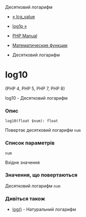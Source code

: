 Десятковий логарифм

-   [« lcg\_value](function.lcg-value.html)
    
-   [log1p »](function.log1p.html)
    
-   [PHP Manual](index.html)
    
-   [Математические функции](ref.math.html)
    
-   Десятковий логарифм
    

# log10

(PHP 4, PHP 5, PHP 7, PHP 8)

log10 - Десятковий логарифм

### Опис

```methodsynopsis
log10(float $num): float
```

Повертає десятковий логарифм `num`

### Список параметрів

`num`

Вхідне значення

### Значення, що повертаються

Десятковий логарифм `num`

### Дивіться також

-   [log()](function.log.html) - Натуральний логарифм